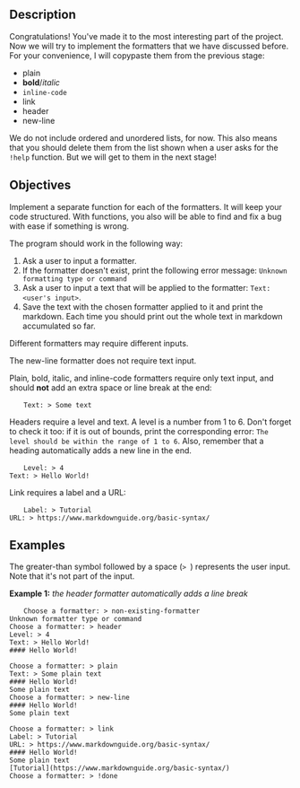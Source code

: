 <h2>Description</h2>

<p>Congratulations! You've made it to the most interesting part of the project. Now we will try to implement the formatters that we have discussed before. For your convenience, I will copypaste them from the previous stage:</p>

<ul>
	<li>plain</li>
	<li><strong>bold</strong>/<em>italic</em></li>
	<li><code class="java">inline-code</code></li>
	<li>link</li>
	<li>header</li>
	<li>new-line</li>
</ul>

<p>We do not include ordered and unordered lists, for now. This also means that you should delete them from the list shown when a user asks for the <code class="java">!help</code> function. But we will get to them in the next stage!</p>

<h2>Objectives</h2>

<p>Implement a separate function for each of the formatters. It will keep your code structured. With functions, you also will be able to find and fix a bug with ease if something is wrong.</p>

<p>The program should work in the following way:</p>

<ol>
	<li>Ask a user to input a formatter.</li>
	<li>If the formatter doesn't exist, print the following error message: <code class="java">Unknown formatting type or command</code></li>
	<li>Ask a user to input a text that will be applied to the formatter: <code class="java">Text: &lt;user's input&gt;</code>.</li>
	<li>Save the text with the chosen formatter applied to it and print the markdown. Each time you should print out the whole text in markdown accumulated so far. </li>
</ol>

<p>Different formatters may require different inputs.</p>

<p>The new-line formatter does not require text input.</p>

<p>Plain<em>,</em> bold, italic, and inline-code formatters require only text input, and should <strong>not</strong> add an extra space or line break at the end:</p>

<pre>	<code class="language-no-highlight">Text: &gt; Some text</code>
</pre>

<p>Headers require<em> </em>a level and text. A level is a number from 1 to 6. Don't forget to check it too: if it is out of bounds, print the corresponding error: <code class="java">The level should be within the range of 1 to 6</code>. Also, remember that a heading automatically adds a new line in the end.</p>

<pre>	<code class="language-no-highlight">Level: &gt; 4
Text: &gt; Hello World!</code>
</pre>

<p>Link requires a label and a URL:</p>

<pre>	<code class="language-no-highlight">Label: &gt; Tutorial
URL: &gt; https://www.markdownguide.org/basic-syntax/</code>
</pre>

<h2>Examples</h2>

<p>The greater-than symbol followed by a space (<code class="java">&gt; </code>) represents the user input. Note that it's not part of the input.</p>

<p><strong>Example 1:</strong> <em>the header<strong> </strong>formatter automatically adds a line break</em></p>

<pre>	<code class="language-no-highlight">Choose a formatter: &gt; non-existing-formatter
Unknown formatter type or command
Choose a formatter: &gt; header
Level: &gt; 4
Text: &gt; Hello World!
#### Hello World!

Choose a formatter: &gt; plain
Text: &gt; Some plain text
#### Hello World!
Some plain text
Choose a formatter: &gt; new-line
#### Hello World!
Some plain text

Choose a formatter: &gt; link
Label: &gt; Tutorial
URL: &gt; https://www.markdownguide.org/basic-syntax/
#### Hello World!
Some plain text
[Tutorial](https://www.markdownguide.org/basic-syntax/)
Choose a formatter: &gt; !done</code>
</pre>

